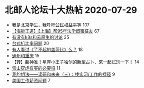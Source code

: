 # 北邮人论坛十大热帖 2020-07-29

- [我是北京学生，我呼吁公民权益平等](https://bbs.byr.cn/article/Talking/6212723) 107
- [【海量王道】【上海】帮95年法学闺蜜征友](https://bbs.byr.cn/article/Friends/1967697) 67
- [有没有k8s和云原生的讨论](https://bbs.byr.cn/article/Golang/1913) 25
- [台式机功率问题](https://bbs.byr.cn/article/HardWare/223559) 20
- [有人看过《了不起的盖茨比》么？](https://bbs.byr.cn/article/Feeling/3151681) 18
- [通州和重庆](https://bbs.byr.cn/article/Home/126605) 15
- [【转】超神准！星座小王子独创的新型占卜、來一起試玩一下！](https://bbs.byr.cn/article/Constellations/326533) 14
- [雪山灰虎有买的必要吗](https://bbs.byr.cn/article/AimGraduate/1194259) 11
- [我的想法——读研和未来（三）：找实习/工作的捷径](https://bbs.byr.cn/article/WorkLife/1150039) 9
- [美国工作薪资问题](https://bbs.byr.cn/article/GoAbroad/371762) 7


